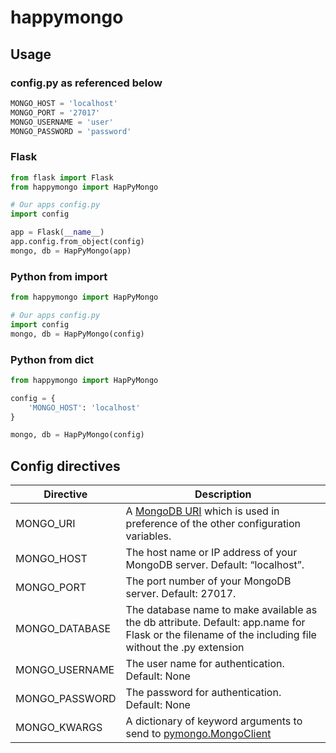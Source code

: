 # happymongo

## Usage

### config.py as referenced below

```python
MONGO_HOST = 'localhost'
MONGO_PORT = '27017'
MONGO_USERNAME = 'user'
MONGO_PASSWORD = 'password'
```

### Flask

```python
from flask import Flask
from happymongo import HapPyMongo

# Our apps config.py
import config

app = Flask(__name__)
app.config.from_object(config)
mongo, db = HapPyMongo(app)
```

### Python from import

```python
from happymongo import HapPyMongo

# Our apps config.py
import config
mongo, db = HapPyMongo(config)
```

### Python from dict

```python
from happymongo import HapPyMongo

config = {
    'MONGO_HOST': 'localhost'
}

mongo, db = HapPyMongo(config)
```

## Config directives

| Directive      | Description |
| -------------- | ----------- |
| MONGO_URI      | A [MongoDB URI](http://www.mongodb.org/display/DOCS/Connections#Connections-StandardConnectionStringFormat) which is used in preference of the other configuration variables. |
| MONGO_HOST     | The host name or IP address of your MongoDB server. Default: “localhost”. |
| MONGO_PORT     | The port number of your MongoDB server. Default: 27017. |
| MONGO_DATABASE | The database name to make available as the db attribute. Default: app.name for Flask or the filename of the including file without the .py extension |
| MONGO_USERNAME | The user name for authentication. Default: None |
| MONGO_PASSWORD | The password for authentication. Default: None |
| MONGO_KWARGS   | A dictionary of keyword arguments to send to [pymongo.MongoClient](http://api.mongodb.org/python/current/api/pymongo/mongo_client.html) |